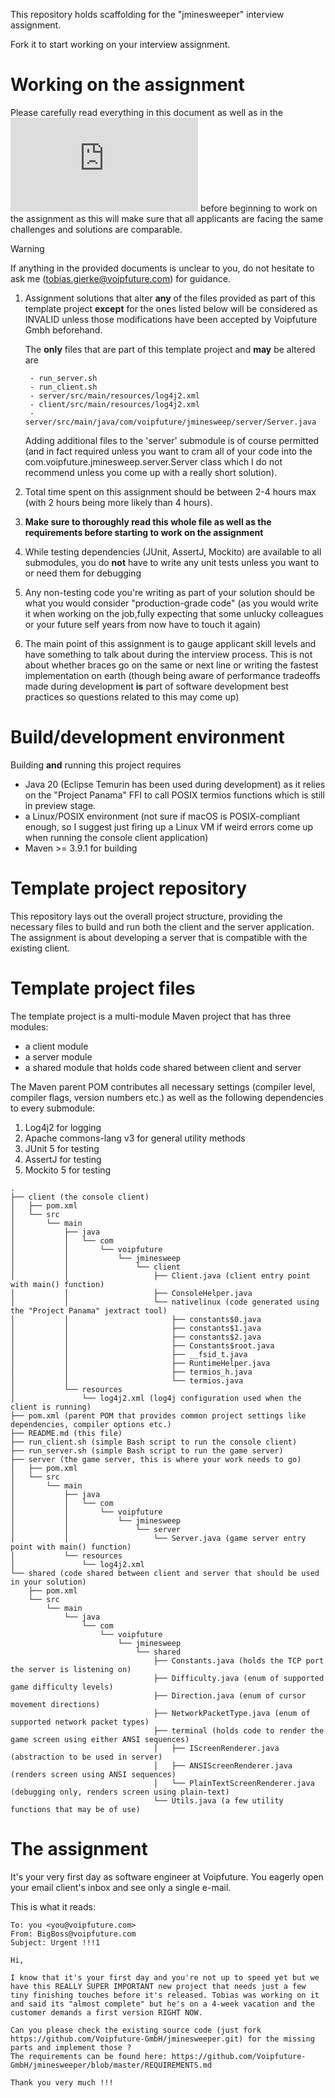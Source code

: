 This repository holds scaffolding for the "jminesweeper" interview assignment. 

Fork it to start working on your interview assignment.

# Working on the assignment

Please carefully read everything in this document as well as in the ![Requirements document](https://github.com/Voipfuture-GmbH/jminesweeper/blob/master/REQUIREMENTS.md) before beginning to work on the assignment as this will make sure that all applicants are facing the same challenges and solutions are comparable.

> [!WARNING]
> If anything in the provided documents is unclear to you, do not hesitate to ask me (tobias.gierke@voipfuture.com) for guidance.  

1. Assignment solutions that alter **any** of the files provided as part of this template project **except** for the ones listed below will be considered as INVALID unless those modifications have been accepted by Voipfuture Gmbh beforehand.

    The **only** files that are part of this template project and **may** be altered are 
    
        - run_server.sh
        - run_client.sh
        - server/src/main/resources/log4j2.xml
        - client/src/main/resources/log4j2.xml
        - server/src/main/java/com/voipfuture/jminesweep/server/Server.java

    Adding additional files to the 'server' submodule is of course permitted (and in fact required unless you want to cram all of your code into the com.voipfuture.jminesweep.server.Server class which I do not recommend unless you come up with a really short solution).

2. Total time spent on this assignment should be between 2-4 hours max (with 2 hours being more likely than 4 hours).
3. **Make sure to thoroughly read this whole file as well as the requirements before starting to work on the assignment**
4. While testing dependencies (JUnit, AssertJ, Mockito) are available to all submodules, you do **not** have to write any unit tests
unless you want to or need them for debugging 
5. Any non-testing code you're writing as part of your solution should be what you would consider "production-grade code" (as you would write it when working on the job,fully expecting that some unlucky colleagues or your future self years from now have to touch it again)
6. The main point of this assignment is to gauge applicant skill levels and have something to talk about during the interview process. 
This is not about whether braces go on the same or next line or writing the fastest implementation on earth (though being aware of performance tradeoffs made during development **is** part of software development best practices so questions related to this may come up)

# Build/development environment

Building **and** running this project requires 

- Java 20 (Eclipse Temurin has been used during development) as it relies on the "Project Panama" FFI 
to call POSIX termios functions which is still in preview stage.
- a Linux/POSIX environment (not sure if macOS is POSIX-compliant enough, so I suggest just firing up a Linux VM if weird
errors come up when running the console client application)
- Maven >= 3.9.1 for building

# Template project repository

This repository lays out the overall project structure, providing the necessary files to build and run both
the client and the server application. The assignment is about developing a server that is compatible
with the existing client.

# Template project files

The template project is a multi-module Maven project that has three modules:

- a client module
- a server module
- a shared module that holds code shared between client and server 

The Maven parent POM contributes all necessary settings (compiler level, compiler flags, version numbers etc.) 
as well as the following dependencies to every submodule:

1. Log4j2 for logging
2. Apache commons-lang v3 for general utility methods
3. JUnit 5 for testing
4. AssertJ for testing
5. Mockito 5 for testing

```
.
├── client (the console client)
│   ├── pom.xml
│   └── src
│       └── main
│           ├── java
│           │   └── com
│           │       └── voipfuture
│           │           └── jminesweep
│           │               └── client
│           │                   ├── Client.java (client entry point with main() function)
│           │                   ├── ConsoleHelper.java
│           │                   └── nativelinux (code generated using the "Project Panama" jextract tool) 
│           │                       ├── constants$0.java
│           │                       ├── constants$1.java
│           │                       ├── constants$2.java
│           │                       ├── Constants$root.java
│           │                       ├── __fsid_t.java
│           │                       ├── RuntimeHelper.java
│           │                       ├── termios_h.java
│           │                       └── termios.java
│           └── resources
│               └── log4j2.xml (log4j configuration used when the client is running)
├── pom.xml (parent POM that provides common project settings like dependencies, compiler options etc.)
├── README.md (this file)
├── run_client.sh (simple Bash script to run the console client)
├── run_server.sh (simple Bash script to run the game server)
├── server (the game server, this is where your work needs to go)
│   ├── pom.xml
│   └── src
│       └── main
│           ├── java
│           │   └── com
│           │       └── voipfuture
│           │           └── jminesweep
│           │               └── server
│           │                   └── Server.java (game server entry point with main() function)
│           └── resources
│               └── log4j2.xml
└── shared (code shared between client and server that should be used in your solution)
    ├── pom.xml
    └── src
        └── main
            └── java
                └── com
                    └── voipfuture
                        └── jminesweep
                            └── shared
                                ├── Constants.java (holds the TCP port the server is listening on) 
                                ├── Difficulty.java (enum of supported game difficulty levels)
                                ├── Direction.java (enum of cursor movement directions)
                                ├── NetworkPacketType.java (enum of supported network packet types)
                                ├── terminal (holds code to render the game screen using either ANSI sequences)
                                │   ├── IScreenRenderer.java (abstraction to be used in server)
                                │   ├── ANSIScreenRenderer.java (renders screen using ANSI sequences)
                                │   └── PlainTextScreenRenderer.java  (debugging only, renders screen using plain-text)
                                └── Utils.java (a few utility functions that may be of use)                                
```

# The assignment

It's your very first day as software engineer at Voipfuture. You eagerly open your email client's inbox and see only a single e-mail.

This is what it reads:

```
To: you <you@voipfuture.com>
From: BigBoss@voipfuture.com
Subject: Urgent !!!1

Hi,

I know that it's your first day and you're not up to speed yet but we have this REALLY SUPER IMPORTANT new project that needs just a few tiny finishing touches before it's released. Tobias was working on it and said its "almost complete" but he's on a 4-week vacation and the customer demands a first version RIGHT NOW. 

Can you please check the existing source code (just fork https://github.com/Voipfuture-GmbH/jminesweeper.git) for the missing parts and implement those ?
The requirements can be found here: https://github.com/Voipfuture-GmbH/jminesweeper/blob/master/REQUIREMENTS.md

Thank you very much !!!
